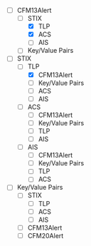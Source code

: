 - [ ] CFM13Alert  
    - [ ] STIX  
        - [X] TLP
        - [X] ACS
        - [ ] AIS   
    - [ ] Key/Value Pairs  
- [ ] STIX  
    - [ ] TLP
        - [X] CFM13Alert
        - [ ] Key/Value Pairs  
        - [ ] ACS  
        - [ ] AIS  
    - [ ] ACS  
        - [ ] CFM13Alert  
        - [ ] Key/Value Pairs  
        - [ ] TLP  
        - [ ] AIS  
    - [ ] AIS  
        - [ ] CFM13Alert  
        - [ ] Key/Value Pairs  
        - [ ] TLP  
        - [ ] ACS  
- [ ] Key/Value Pairs  
    - [ ] STIX  
        - [ ] TLP  
        - [ ] ACS  
        - [ ] AIS
    - [ ] CFM13Alert  
    - [ ] CFM20Alert  
